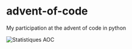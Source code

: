 # advent-of-code

My participation at the advent of code in python

![Statistiques AOC](https://aoc-stats.vercel.app/api/card?username=mbido&totalStars=174&currentYearStars=50&currentDay=25&completedDays=25&currentYear=2024)